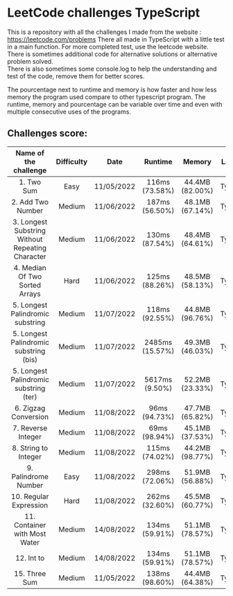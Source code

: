 # LeetCode challenges TypeScript

This is a repository with all the challenges I made from the website : https://leetcode.com/problems There all made in
TypeScript with a little test in a main function. For more completed test, use the leetcode website.  
There is sometimes additional code for alternative solutions or alternative problem solved.  
There is also sometimes some console.log to help the understanding and test of the code, remove them for better scores.

The pourcentage next to runtime and memory is how faster and how less memory the program used compare to other
typescript program. The runtime, memory and pourcentage can be variable over time and even with multiple consecutive
uses of the programs.

## Challenges score:

|              Name of the challenge               | Difficulty |    Date    |     Runtime     |     Memory      |  Language  |
| :----------------------------------------------: | :--------: | :--------: | :-------------: | :-------------: | :--------: |
|                    1. Two Sum                    |    Easy    | 11/05/2022 | 116ms (73.58%)  | 44.4MB (82.00%) | TypeScript |
|                2. Add Two Number                 |   Medium   | 11/06/2022 | 187ms (56.50%)  | 48.1MB (67.14%) | TypeScript |
| 3. Longest Substring Without Repeating Character |   Medium   | 11/06/2022 | 130ms (87.54%)  | 48.4MB (64.61%) | TypeScript |
|          4. Median Of Two Sorted Arrays          |    Hard    | 11/06/2022 | 125ms (88.26%)  | 48.5MB (58.13%) | TypeScript |
|         5. Longest Palindromic substring         |   Medium   | 11/07/2022 | 118ms (92.55%)  | 44.8MB (96.76%) | TypeScript |
|      5. Longest Palindromic substring (bis)      |   Medium   | 11/07/2022 | 2485ms (15.57%) | 49.3MB (46.03%) | TypeScript |
|      5. Longest Palindromic substring (ter)      |   Medium   | 11/07/2022 | 5617ms (9.50%)  | 52.2MB (23.33%) | TypeScript |
|               6. Zigzag Conversion               |   Medium   | 11/08/2022 |  96ms (94.73%)  | 47.7MB (65.82%) | TypeScript |
|                7. Reverse Integer                |   Medium   | 11/08/2022 |  69ms (98.94%)  | 45.1MB (37.53%) | TypeScript |
|               8. String to Integer               |   Medium   | 11/08/2022 | 115ms (74.02%)  | 44.2MB (98.77%) | TypeScript |
|               9. Palindrome Number               |    Easy    | 11/08/2022 | 298ms (72.06%)  | 51.9MB (56.88%) | TypeScript |
|              10. Regular Expression              |    Hard    | 11/08/2022 | 262ms (32.60%)  | 45.5MB (60.77%) | TypeScript |
|          11. Container with Most Water           |   Medium   | 14/08/2022 | 134ms (59.91%)  | 51.1MB (78.57%) | TypeScript |
|          12. Int to            |   Medium   | 14/08/2022 | 134ms (59.91%)  | 51.1MB (78.57%) | TypeScript |
|                  15. Three Sum                   |   Medium   | 11/05/2022 | 138ms (98.60%)  | 44.4MB (64.38%) | TypeScript |
